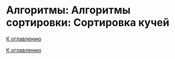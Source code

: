 # Алгоритмы: Алгоритмы сортировки: Сортировка кучей

<!--

-->

[К оглавлению](../README.md)



[К оглавлению](../README.md)
